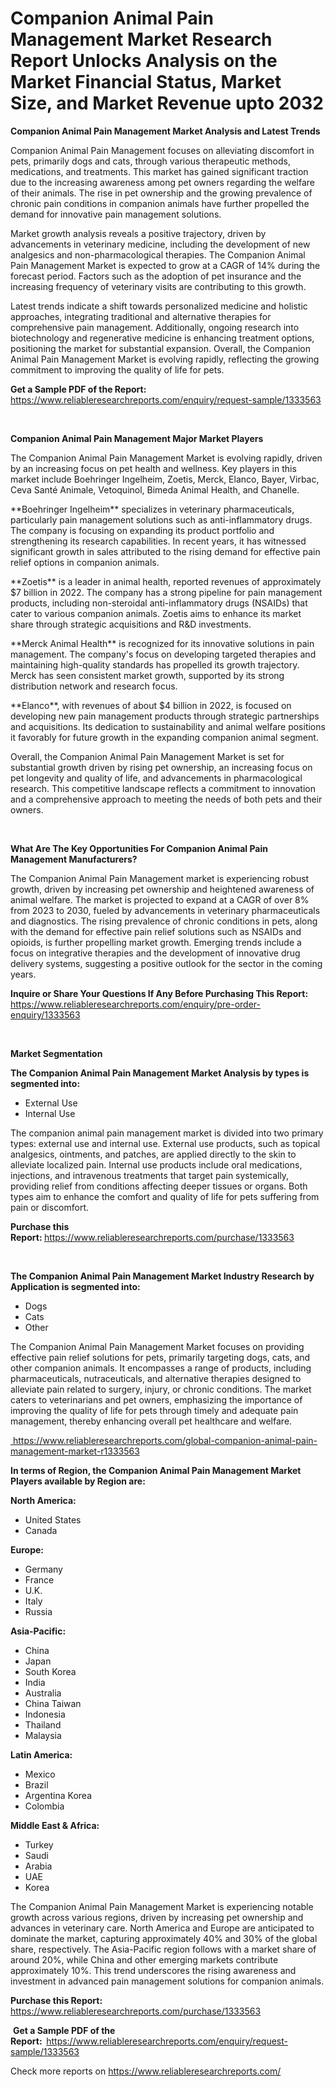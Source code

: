<p><h1>Companion Animal Pain Management Market Research Report Unlocks Analysis on the Market Financial Status, Market Size, and Market Revenue upto 2032</h1></p><p><strong>Companion Animal Pain Management Market Analysis and Latest Trends</strong></p>
<p><p>Companion Animal Pain Management focuses on alleviating discomfort in pets, primarily dogs and cats, through various therapeutic methods, medications, and treatments. This market has gained significant traction due to the increasing awareness among pet owners regarding the welfare of their animals. The rise in pet ownership and the growing prevalence of chronic pain conditions in companion animals have further propelled the demand for innovative pain management solutions.</p><p>Market growth analysis reveals a positive trajectory, driven by advancements in veterinary medicine, including the development of new analgesics and non-pharmacological therapies. The Companion Animal Pain Management Market is expected to grow at a CAGR of 14% during the forecast period. Factors such as the adoption of pet insurance and the increasing frequency of veterinary visits are contributing to this growth. </p><p>Latest trends indicate a shift towards personalized medicine and holistic approaches, integrating traditional and alternative therapies for comprehensive pain management. Additionally, ongoing research into biotechnology and regenerative medicine is enhancing treatment options, positioning the market for substantial expansion. Overall, the Companion Animal Pain Management Market is evolving rapidly, reflecting the growing commitment to improving the quality of life for pets.</p></p>
<p><strong>Get a Sample PDF of the Report:&nbsp;</strong> <a href="https://www.reliableresearchreports.com/enquiry/request-sample/1333563?utm_campaign=3255&utm_medium=2&utm_source=Github&utm_content=ia&utm_term=24032025&utm_id=companion-animal-pain-management">https://www.reliableresearchreports.com/enquiry/request-sample/1333563</a></p>
<p>&nbsp;</p>
<p><strong>Companion Animal Pain Management Major Market Players</strong></p>
<p><p>The Companion Animal Pain Management Market is evolving rapidly, driven by an increasing focus on pet health and wellness. Key players in this market include Boehringer Ingelheim, Zoetis, Merck, Elanco, Bayer, Virbac, Ceva Santé Animale, Vetoquinol, Bimeda Animal Health, and Chanelle.</p><p>**Boehringer Ingelheim** specializes in veterinary pharmaceuticals, particularly pain management solutions such as anti-inflammatory drugs. The company is focusing on expanding its product portfolio and strengthening its research capabilities. In recent years, it has witnessed significant growth in sales attributed to the rising demand for effective pain relief options in companion animals.</p><p>**Zoetis** is a leader in animal health, reported revenues of approximately $7 billion in 2022. The company has a strong pipeline for pain management products, including non-steroidal anti-inflammatory drugs (NSAIDs) that cater to various companion animals. Zoetis aims to enhance its market share through strategic acquisitions and R&D investments.</p><p>**Merck Animal Health** is recognized for its innovative solutions in pain management. The company's focus on developing targeted therapies and maintaining high-quality standards has propelled its growth trajectory. Merck has seen consistent market growth, supported by its strong distribution network and research focus.</p><p>**Elanco**, with revenues of about $4 billion in 2022, is focused on developing new pain management products through strategic partnerships and acquisitions. Its dedication to sustainability and animal welfare positions it favorably for future growth in the expanding companion animal segment.</p><p>Overall, the Companion Animal Pain Management Market is set for substantial growth driven by rising pet ownership, an increasing focus on pet longevity and quality of life, and advancements in pharmacological research. This competitive landscape reflects a commitment to innovation and a comprehensive approach to meeting the needs of both pets and their owners.</p></p>
<p>&nbsp;</p>
<p><strong>What Are The Key Opportunities For Companion Animal Pain Management Manufacturers?</strong></p>
<p><p>The Companion Animal Pain Management market is experiencing robust growth, driven by increasing pet ownership and heightened awareness of animal welfare. The market is projected to expand at a CAGR of over 8% from 2023 to 2030, fueled by advancements in veterinary pharmaceuticals and diagnostics. The rising prevalence of chronic conditions in pets, along with the demand for effective pain relief solutions such as NSAIDs and opioids, is further propelling market growth. Emerging trends include a focus on integrative therapies and the development of innovative drug delivery systems, suggesting a positive outlook for the sector in the coming years.</p></p>
<p><strong>Inquire or Share Your Questions If Any Before Purchasing This Report:</strong> <a href="https://www.reliableresearchreports.com/enquiry/pre-order-enquiry/1333563?utm_campaign=3255&utm_medium=2&utm_source=Github&utm_content=ia&utm_term=24032025&utm_id=companion-animal-pain-management">https://www.reliableresearchreports.com/enquiry/pre-order-enquiry/1333563</a></p>
<p>&nbsp;</p>
<p><strong>Market Segmentation</strong></p>
<p><strong>The Companion Animal Pain Management Market Analysis by types is segmented into:</strong></p>
<p><ul><li>External Use</li><li>Internal Use</li></ul></p>
<p><p>The companion animal pain management market is divided into two primary types: external use and internal use. External use products, such as topical analgesics, ointments, and patches, are applied directly to the skin to alleviate localized pain. Internal use products include oral medications, injections, and intravenous treatments that target pain systemically, providing relief from conditions affecting deeper tissues or organs. Both types aim to enhance the comfort and quality of life for pets suffering from pain or discomfort.</p></p>
<p><strong>Purchase this Report:&nbsp;</strong><a href="https://www.reliableresearchreports.com/purchase/1333563?utm_campaign=3255&utm_medium=2&utm_source=Github&utm_content=ia&utm_term=24032025&utm_id=companion-animal-pain-management">https://www.reliableresearchreports.com/purchase/1333563</a></p>
<p>&nbsp;</p>
<p><strong>The Companion Animal Pain Management Market Industry Research by Application is segmented into:</strong></p>
<p><ul><li>Dogs</li><li>Cats</li><li>Other</li></ul></p>
<p><p>The Companion Animal Pain Management Market focuses on providing effective pain relief solutions for pets, primarily targeting dogs, cats, and other companion animals. It encompasses a range of products, including pharmaceuticals, nutraceuticals, and alternative therapies designed to alleviate pain related to surgery, injury, or chronic conditions. The market caters to veterinarians and pet owners, emphasizing the importance of improving the quality of life for pets through timely and adequate pain management, thereby enhancing overall pet healthcare and welfare.</p></p>
<p><a href="https://www.reliableresearchreports.com/global-companion-animal-pain-management-market-r1333563?utm_campaign=3255&utm_medium=2&utm_source=Github&utm_content=ia&utm_term=24032025&utm_id=companion-animal-pain-management">&nbsp;https://www.reliableresearchreports.com/global-companion-animal-pain-management-market-r1333563</a></p>
<p><strong>In terms of Region, the Companion Animal Pain Management Market Players available by Region are:</strong></p>
<p>
    <p> <strong> North America: </strong>
        <ul>
            <li>United States</li>
            <li>Canada</li>
        </ul>
        </p> 
    <p> <strong> Europe: </strong>
        <ul>
            <li>Germany</li>
            <li>France</li>
            <li>U.K.</li>
            <li>Italy</li>
            <li>Russia</li>
        </ul>
        </p> 
    <p> <strong> Asia-Pacific: </strong>
        <ul>
            <li>China</li>
            <li>Japan</li>
            <li>South Korea</li>
            <li>India</li>
            <li>Australia</li>
            <li>China Taiwan</li>
            <li>Indonesia</li>
            <li>Thailand</li>
            <li>Malaysia</li>
        </ul>
        </p> 
    <p> <strong> Latin America: </strong>
        <ul>
            <li>Mexico</li>
            <li>Brazil</li>
            <li>Argentina Korea</li>
            <li>Colombia</li>
        </ul>
        </p> 
    <p> <strong> Middle East & Africa: </strong>
        <ul>
            <li>Turkey</li>
            <li>Saudi</li>
            <li>Arabia</li>
            <li>UAE</li>
            <li>Korea</li>
        </ul>
    </p>
    </p>
<p><p>The Companion Animal Pain Management Market is experiencing notable growth across various regions, driven by increasing pet ownership and advances in veterinary care. North America and Europe are anticipated to dominate the market, capturing approximately 40% and 30% of the global share, respectively. The Asia-Pacific region follows with a market share of around 20%, while China and other emerging markets contribute approximately 10%. This trend underscores the rising awareness and investment in advanced pain management solutions for companion animals.</p></p>
<p><strong>Purchase this Report: </strong><a href="https://www.reliableresearchreports.com/purchase/1333563?utm_campaign=3255&utm_medium=2&utm_source=Github&utm_content=ia&utm_term=24032025&utm_id=companion-animal-pain-management">https://www.reliableresearchreports.com/purchase/1333563</a></p>
<p>&nbsp;<strong>Get a Sample PDF of the Report:&nbsp;&nbsp;</strong><a href="https://www.reliableresearchreports.com/enquiry/request-sample/1333563?utm_campaign=3255&utm_medium=2&utm_source=Github&utm_content=ia&utm_term=24032025&utm_id=companion-animal-pain-management">https://www.reliableresearchreports.com/enquiry/request-sample/1333563</a></p>
<p><strong></strong></p>
<p>Check more reports on <a href="https://www.reliableresearchreports.com/?utm_campaign=3255&utm_medium=2&utm_source=Github&utm_content=ia&utm_term=24032025&utm_id=companion-animal-pain-management">https://www.reliableresearchreports.com/</a></p>